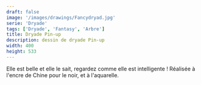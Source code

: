 ```yaml
---
draft: false
image: '/images/drawings/Fancydryad.jpg'
serie: 'Dryade'
tags: ['Dryade', 'Fantasy', 'Arbre']
title: Dryade Pin-up
description: dessin de dryade Pin-up
width: 400
height: 533
---
```


Elle est belle et elle le sait, regardez comme elle est intelligente ! Réalisée à l'encre de Chine pour le noir, et à l'aquarelle.
